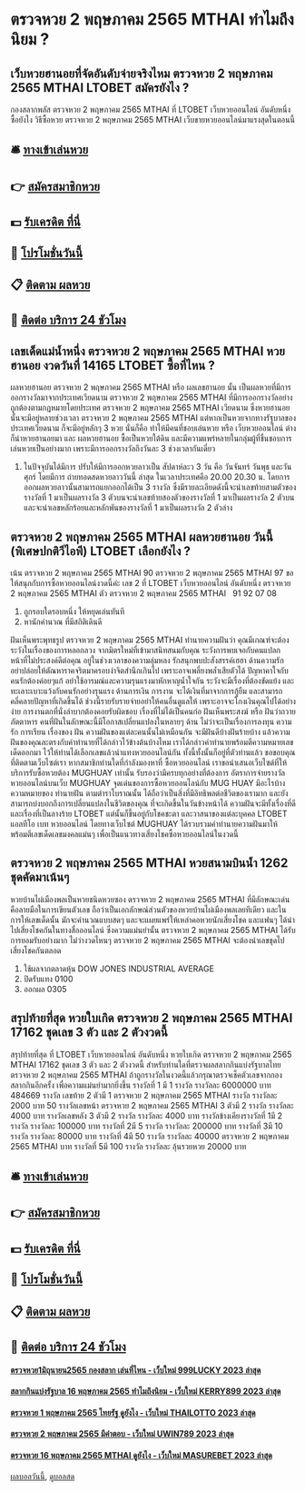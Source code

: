 # ตรวจหวย 2 พฤษภาคม 2565 MTHAI ทำไมถึงนิยม ?
## เว็บหวยฮานอยที่จัดอันดับจ่ายจริงไหม ตรวจหวย 2 พฤษภาคม 2565 MTHAI LTOBET สมัครยังไง ?
กองสลากพลัส ตรวจหวย 2 พฤษภาคม 2565 MTHAI ที่ LTOBET เว็บหวยออนไลน์ อันดับหนึ่ง ซื้อยังไง วิธีซื้อหวย ตรวจหวย 2 พฤษภาคม 2565 MTHAI เว็บขายหวยออนไลน์มาแรงสุดในตอนนี้

## 🛎 [ทางเข้าเล่นหวย](https://bit.ly/3BG5bNw)
## 👉 [สมัครสมาชิกหวย](https://bit.ly/3BG5bNw)
## 💵 [รับเครดิต ที่นี่](https://bit.ly/3C3mvgS)
## 👑 [โปรโมชั่นวันนี้](https://bit.ly/3C3mvgS)
## 📋 [ติดตาม ผลหวย](https://bit.ly/3C3mvgS)
## 📱 [ติดต่อ บริการ 24 ชัวโมง](https://bit.ly/3C3mvgS)

## เลขเด็ดแม่น้ำหนึ่ง ตรวจหวย 2 พฤษภาคม 2565 MTHAI หวยฮานอย งวดวันที่ 14165 LTOBET ซื้อที่ไหน ?
ผลหวยฮานอย ตรวจหวย 2 พฤษภาคม 2565 MTHAI หรือ ผลเลขฮานอย นั้น เป็นผลหวยที่มีการออกรางวัลมาจากประเทศเวียดนาม ตรวจหวย 2 พฤษภาคม 2565 MTHAI ที่มีการออกรางวัลอย่างถูกต้องตามกฎหมายโดยประเทศ ตรวจหวย 2 พฤษภาคม 2565 MTHAI เวียดนาม ซึ่งหวยฮานอยนั้นจะมีอยู่หลายช่วงเวลา ตรวจหวย 2 พฤษภาคม 2565 MTHAI แต่หากเป็นหวยจากทางรัฐบาลของประเทศเวียดนาม ก็จะมีอยู่หลักๆ 3 หวย นั่นก็คือ
ทำให้มีคนที่ชอบเล่นหวย หรือ เว็บหวยออนไลน์ ต่างก็นำหวยฮานอยมา และ ผลหวยฮานอย ซื้อเป็นหวยใต้ดิน และมีความแพร่หลายในกลุ่มผู้ที่ชื่นชอบการเล่นหวยเป็นอย่างมาก เพราะมีการออกรางวัลถึงวันละ 3 ช่วงเวลากันเดี่ยว
1. ในปัจจุบันได้มีการ ปรับให้มีการออกหวยลาวเป็น สัปดาห์ละว 3 วัน คือ วันจันทร์ วันพุธ และวันศุกร์ โดยมีการ ถ่ายทอดสดหวยลาววันนี้ ล่าสุด ในเวลาประเทศคือ 20.00 20.30 น. โดยการออกผลหวยลาวนั้นสามารถแยกออกได้เป็น 3 รางวัล ซึ่งมีรายละเอียดดังนี้จะนำเลขท้ายสามตัวของรางวัลที่ 1 มาเป็นผลรางวัล 3 ตัวบนจะนำเลขท้ายสองตัวของรางวัลที่ 1 มาเป็นผลรางวัล 2 ตัวบนและจะนำเลขหลักร้อยและหลักพันของรางวัลที่ 1 มาเป็นผลรางวัล 2 ตัวล่าง

## ตรวจหวย 2 พฤษภาคม 2565 MTHAI ผลหวยฮานอย วันนี้ (พิเศษปกติวีไอพี) LTOBET เลือกยังไง ?
เน้น ตรวจหวย 2 พฤษภาคม 2565 MTHAI 90 ตรวจหวย 2 พฤษภาคม 2565 MTHAI 97
ขอให้สนุกกับการซื้อหวยออนไลน์งวดนี้ค่ะ
เลข 2 ที่ LTOBET เว็บหวยออนไลน์ อันดับหนึ่ง ตรวจหวย 2 พฤษภาคม 2565 MTHAI ตัว ตรวจหวย 2 พฤษภาคม 2565 MTHAI   91 92 07 08
1. ถูกรอบใดรอบหนึ่ง ให้หยุดเล่นทันที
2. หานักคำนวณ ที่มีสถิติเดินดี

ฝันเห็นพระพุทธรูป ตรวจหวย 2 พฤษภาคม 2565 MTHAI ทำนายความฝันว่า คุณมีเกณฑ์จะต้องระวังในเรื่องของการหลอกลวง จากมิตรใหม่ที่เข้ามาสนิทสนมกับคุณ ระวังการพบเจอกับคนแปลกหน้าที่ไม่ประสงค์ดีต่อคุณ อยู่ในช่วงเวลาของความลุ่มหลง รักสนุกพบปะสังสรรค์เฮฮา
ด้านความรัก อย่าปล่อยให้ตัณหาราคจริตมาครอบงำจิตสำนึกเกินไป เพราะอาจเพลี่ยงพล้ำเสียตัวได้ ปัญหาคาใจกับคนรักต้องค่อยๆแก้ อย่าใช้อารมณ์และความรุนแรงมาหักหาญน้ำใจกัน ระวังจะมีเรื่องที่ต้องขัดแย้ง และทะเลาะเบาะแว้งกับคนรักอย่างรุนแรง
ด้านการเงิน การงาน จะได้เงินที่มาจากการกู้ยืม และสามารถคลี่คลายปัญหาที่เกิดขึ้นได้ ช่วงนี้รายรับรายจ่ายอย่าให้คนอื่นดูแลให้ เพราะอาจจะโกงเงินคุณไปได้อย่างง่าย การงานตกที่นั่งลำบากต้องคอยรับผิดชอบ เรื่องที่ไม่ได้เป็นคนก่อ
ฝันเห็นพระสงฆ์ หรือ ฝันว่าถวายภัตตาหาร คนที่ฝันในลักษณะนี้มีโอกาสเปลี่ยนแปลงในหลายๆ ด้าน ไม่ว่าจะเป็นเรื่องการลงทุน ความรัก การเรียน
เรื่องของ ฝัน ความฝันของแต่ละคนนั้นไม่เหมือนกัน จะมีฝันดีบ้างฝันร้ายบ้าง แล้วความฝันของคุณละตรงกับคำทำนายที่ได้กล่าวไว้ข้างต้นบ้างไหม เราได้กล่าวคำทำนายพร้อมตีความหมายเลขเด็ดออกมา ไว้ให้ท่านได้เลือกเลขแล้วนำแทงหวยออนไลน์กัน ทั้งนี้ทั้งนั้นก็อยู่ที่ตัวท่านแล้ว ขอขอบคุณที่ติดตามเว็บไซต์เรา
หากสมาชิกท่านใดที่กำลังมองหาที่ ซื้อหวยออนไลน์ เราขอนำเสนอเว็บไซต์ที่ให้บริการรับซื้อหวยต้อง MUGHUAY เท่านั้น รับรองว่ามีครบทุกอย่างที่ต้องการ
อัตราการจ่ายรางวัลหวยออนไลน์บนเว็บ MUGHUAY
จุดเด่นของการซื้อหวยออนไลน์กับ MUG HUAY มีอะไรบ้าง
ความหมายของ ทำนายฝัน ตามตำราโบราณนั้น ได้ถือว่าเป็นสิ่งที่มีอิทธิพลต่อชีวิตของเรามาก และยังสามารถบ่งบอกถึงการเปลี่ยนแปลงในชีวิตของคุณ ที่จะเกิดขึ้นในวันข้างหน้าได้ ความฝันจะมีทั้งเรื่องที่ดี และเรื่องที่เป็นลางร้าย LTOBET แต่นั้นก็ขึ้นอยู่กับโชคชะตา และวาสนาของแต่ละบุคคล LTOBET แอลทีโอ เบท หวยออนไลน์ โดยทางเว็บไซต์ MUGHUAY ได้รวบรวมคำทำนายความฝันมาให้ พร้อมตีเลขเด็ดเลขมงคลแม่นๆ เพื่อเป็นแนวทางเสี่ยงโชคซื้อหวยออนไลน์ในงวดนี้

## ตรวจหวย 2 พฤษภาคม 2565 MTHAI หวยสนามบินน้ำ 1262 ชุดคัดมาเน้นๆ
หวยบ้านไผ่เมืองพลเป็นหวยชนิดหวยซอง ตรวจหวย 2 พฤษภาคม 2565 MTHAI ที่มีลักษณะเด่นคือลายมือในการเขียนตัวเลข ถือว่าเป็นเอกลักษณ์ส่วนตัวของหวยบ้านไผ่เมืองพลเลยทีเดียว และในการให้เลขเด็ดนั้น มักจะคำนวณแบบสดๆ และจะแผยแพร่ให้เหล่าคอหวยนักเสี่ยงโชค และแฟนๆ ได้นำไปเสี่ยงโชคกันในทางสื่อออนไลน์ ซึ่งความแม่นยำนั้น ตรวจหวย 2 พฤษภาคม 2565 MTHAI ได้รับการยอมรับอย่างมาก ไม่ว่างวดไหนๆ ตรวจหวย 2 พฤษภาคม 2565 MTHAI จะต้องนำเลขชุดไปเสี่ยงโชคกันตลอด
1. ใช้ผลจากตลาดหุ้น DOW JONES INDUSTRIAL AVERAGE
2. ปิดรับแทง 0100
3. ออกผล 0305

## สรุปท้ายที่สุด หวยใบเกิด ตรวจหวย 2 พฤษภาคม 2565 MTHAI 17162 ชุดเลข 3 ตัว และ 2 ตัวงวดนี้
สรุปท้ายที่สุด ที่ LTOBET เว็บหวยออนไลน์ อันดับหนึ่ง หวยใบเกิด ตรวจหวย 2 พฤษภาคม 2565 MTHAI 17162 ชุดเลข 3 ตัว และ 2 ตัวงวดนี้ สำหรับท่านใดที่ตรวจผลสลากกินแบ่งรัฐบาลไทย ตรวจหวย 2 พฤษภาคม 2565 MTHAI ถ้าถูกรางวัลในงวดนี้แล้วกรุณาตรวจเช็คตัวเลขจากกองสลากกินอีกครั้ง เพื่อความแม่นยำมากยิ่งขึ้น
รางวัลที่ 1 มี 1 รางวัล รางวัลละ 6000000 บาท
484669
รางวัล เลขท้าย 2 ตัวมี 1 ตรวจหวย 2 พฤษภาคม 2565 MTHAI รางวัล รางวัลละ 2000 บาท
50
รางวัลเลขหน้า ตรวจหวย 2 พฤษภาคม 2565 MTHAI 3 ตัวมี 2 รางวัล รางวัลละ 4000 บาท
รางวัลเลขหลัง 3 ตัวมี 2 รางวัล รางวัลละ 4000 บาท
รางวัลข้างเคียงรางวัลที่ 1มี 2 รางวัล รางวัลละ 100000 บาท
รางวัลที่ 2มี 5 รางวัล รางวัลละ 200000 บาท
รางวัลที่ 3มี 10 รางวัล รางวัลละ 80000 บาท
รางวัลที่ 4มี 50 รางวัล รางวัลละ 40000 ตรวจหวย 2 พฤษภาคม 2565 MTHAI บาท
รางวัลที่ 5มี 100 รางวัล รางวัลละ ลุ้นรวยหวย 20000 บาท

## 🛎 [ทางเข้าเล่นหวย](https://bit.ly/3BG5bNw)
## 👉 [สมัครสมาชิกหวย](https://bit.ly/3BG5bNw)
## 💵 [รับเครดิต ที่นี่](https://bit.ly/3C3mvgS)
## 👑 [โปรโมชั่นวันนี้](https://bit.ly/3C3mvgS)
## 📋 [ติดตาม ผลหวย](https://bit.ly/3C3mvgS)
## 📱 [ติดต่อ บริการ 24 ชัวโมง](https://bit.ly/3C3mvgS)

#### [ตรวจหวย1มิถุนายน2565 กองสลาก เล่นที่ไหน - เว็บใหม่ 999LUCKY 2023 ล่าสุด](https://atom.io/themes/ตรวจหวย1มิถุนายน2565%20กองสลาก%20เล่นที่ไหน%20-%20เว็บใหม่%20999lucky%202023%20ล่าสุด)
#### [สลากกินแบ่งรัฐบาล 16 พฤษภาคม 2565 ทำไมถึงนิยม - เว็บใหม่ KERRY899 2023 ล่าสุด](https://atom.io/themes/สลากกินแบ่งรัฐบาล%2016%20พฤษภาคม%202565%20ทำไมถึงนิยม%20-%20เว็บใหม่%20kerry899%202023%20ล่าสุด)
#### [ตรวจหวย 1 พฤษภาคม 2565 ไทยรัฐ ดูยังไง - เว็บใหม่ THAILOTTO 2023 ล่าสุด](https://atom.io/themes/ตรวจหวย%201%20พฤษภาคม%202565%20ไทยรัฐ%20ดูยังไง%20-%20เว็บใหม่%20thailotto%202023%20ล่าสุด)
#### [ตรวจหวย 2 พฤษภาคม 2565 มีคำตอบ - เว็บใหม่ UWIN789 2023 ล่าสุด](https://atom.io/themes/ตรวจหวย%202%20พฤษภาคม%202565%20มีคำตอบ%20-%20เว็บใหม่%20uwin789%202023%20ล่าสุด)
#### [ตรวจหวย 16 พฤษภาคม 2565 MTHAI ดูยังไง - เว็บใหม่ MASUREBET 2023 ล่าสุด](https://atom.io/themes/ตรวจหวย%2016%20พฤษภาคม%202565%20mthai%20ดูยังไง%20-%20เว็บใหม่%20masurebet%202023%20ล่าสุด)

[ผลบอลวันนี้](https://siamsport.tv "ผลบอลวันนี้"), [ดูบอลสด](https://siamsport.tv/ดูบอลสด "ดูบอลสด")